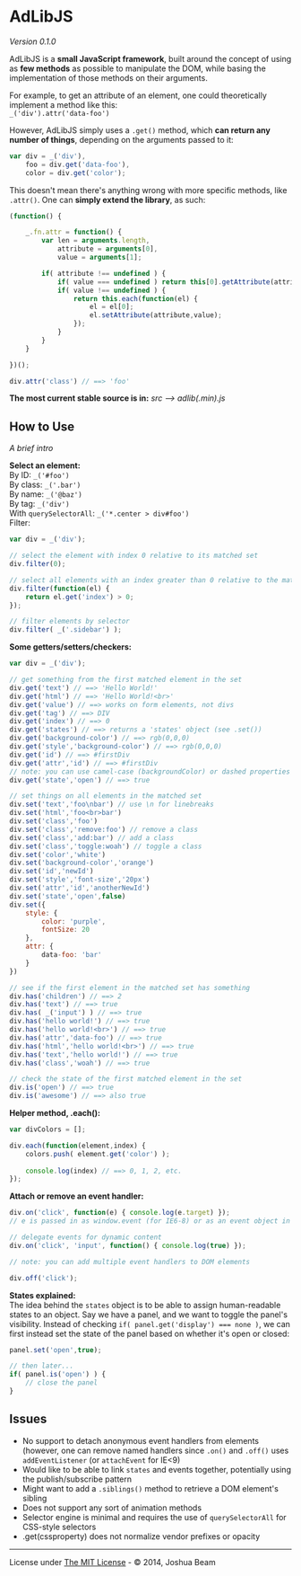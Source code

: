 # AdLibJS

*Version 0.1.0*

AdLibJS is a **small JavaScript framework**, built around the concept of using as **few methods** as possible to manipulate the DOM, while basing the implementation of those methods on their arguments.

For example, to get an attribute of an element, one could theoretically implement a method like this:<br>
`_('div').attr('data-foo')`<br>

However, AdLibJS simply uses a `.get()` method, which **can return any number of things**, depending on the arguments passed to it:<br>
```javascript
var div = _('div'),
	foo = div.get('data-foo'),
	color = div.get('color');
```

This doesn't mean there's anything wrong with more specific methods, like `.attr()`.  One can **simply extend the library**, as such:<br>
```javascript
(function() {

	_.fn.attr = function() {
		var len = arguments.length,
			attribute = arguments[0],
			value = arguments[1];

		if( attribute !== undefined ) {
			if( value === undefined ) return this[0].getAttribute(attribute);
			if( value !== undefined ) {
				return this.each(function(el) {
					el = el[0];
					el.setAttribute(attribute,value);
				});
			}
		}
	}

})();

div.attr('class') // ==> 'foo'
```

**The most current stable source is in:** *src --> adlib(.min).js*

## How to Use
*A brief intro*

**Select an element:**<br>
By ID: `_('#foo')`<br>
By class: `_('.bar')`<br>
By name: `_('@baz')`<br>
By tag: `_('div')`<br>
With `querySelectorAll`: `_('*.center > div#foo')`<br>
Filter:
```javascript
var div = _('div');

// select the element with index 0 relative to its matched set
div.filter(0);

// select all elements with an index greater than 0 relative to the matched set
div.filter(function(el) {
	return el.get('index') > 0;
});

// filter elements by selector
div.filter( _('.sidebar') );
```

**Some getters/setters/checkers:**<br>
```javascript
var div = _('div');

// get something from the first matched element in the set
div.get('text') // ==> 'Hello World!'
div.get('html') // ==> 'Hello World!<br>'
div.get('value') // ==> works on form elements, not divs
div.get('tag') // ==> DIV
div.get('index') // ==> 0
div.get('states') // ==> returns a 'states' object (see .set())
div.get('background-color') // ==> rgb(0,0,0)
div.get('style','background-color') // ==> rgb(0,0,0)
div.get('id') // ==> #firstDiv
div.get('attr','id') // ==> #firstDiv
// note: you can use camel-case (backgroundColor) or dashed properties (background-color)
div.get('state','open') // ==> true

// set things on all elements in the matched set
div.set('text','foo\nbar') // use \n for linebreaks
div.set('html','foo<br>bar')
div.set('class','foo')
div.set('class','remove:foo') // remove a class
div.set('class','add:bar') // add a class
div.set('class','toggle:woah') // toggle a class
div.set('color','white')
div.set('background-color','orange')
div.set('id','newId')
div.set('style','font-size','20px')
div.set('attr','id','anotherNewId')
div.set('state','open',false)
div.set({
	style: {
		color: 'purple',
		fontSize: 20
	},
	attr: {
		data-foo: 'bar'
	}
})

// see if the first element in the matched set has something
div.has('children') // ==> 2
div.has('text') // ==> true
div.has( _('input') ) // ==> true
div.has('hello world!') // ==> true
div.has('hello world!<br>') // ==> true
div.has('attr','data-foo') // ==> true
div.has('html','hello world!<br>') // ==> true
div.has('text','hello world!') // ==> true
div.has('class','woah') // ==> true

// check the state of the first matched element in the set
div.is('open') // ==> true
div.is('awesome') // ==> also true
```

**Helper method, .each():**<br>
```javascript
var divColors = [];

div.each(function(element,index) {
	colors.push( element.get('color') );
	
	console.log(index) // ==> 0, 1, 2, etc.
});
```

**Attach or remove an event handler:**<br>
```javascript
div.on('click', function(e) { console.log(e.target) });
// e is passed in as window.event (for IE6-8) or as an event object in all other browsers

// delegate events for dynamic content
div.on('click', 'input', function() { console.log(true) });

// note: you can add multiple event handlers to DOM elements

div.off('click');
```

**States explained:**<br>
The idea behind the `states` object is to be able to assign human-readable states to an object.  Say we have a panel, and we want to toggle the panel's visibility.  Instead of checking `if( panel.get('display') === none )`, we can first instead set the state of the panel based on whether it's open or closed:
```javascript
panel.set('open',true);

// then later...
if( panel.is('open') ) {
	// close the panel
}
```

## Issues
- No support to detach anonymous event handlers from elements (however, one can remove named handlers since `.on()` and `.off()` uses `addEventListener` (or `attachEvent` for IE<9)
- Would like to be able to link `states` and events together, potentially using the publish/subscribe pattern
- Might want to add a `.siblings()` method to retrieve a DOM element's sibling
- Does not support any sort of animation methods
- Selector engine is minimal and requires the use of `querySelectorAll` for CSS-style selectors
- .get(cssproperty) does not normalize vendor prefixes or opacity
<hr>

License under <a href="http://opensource.org/licenses/MIT">The MIT License</a> - &copy; 2014, Joshua Beam